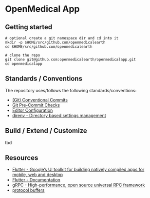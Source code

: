 # OpenMedical App

## Getting started

```shell
# optional create a git namespace dir and cd into it
mkdir -p $HOME/src/github.com/openmedicalearth
cd $HOME/src/github.com/openmedicalearth

# clone the repo
git clone git@github.com:openmedicalearth/openmedicalapp.git
cd openmedicalapp
```

## Standards / Conventions

The repository uses/follows the following standards/conventions:

* [(Git) Conventional Commits](https://www.conventionalcommits.org/en/v1.0.0/)
* [Git Pre-Commit Checks](https://pre-commit.com/)
* [Editor Configuration](https://editorconfig.org)
* [direnv - Directory based settings management](https://direnv.net/)

## Build / Extend / Customize

tbd

## Resources

* [Flutter - Google’s UI toolkit for building natively compiled apps for mobile, web and desktop](https://flutter.dev/docs)
* [Flutter - Documentation](https://flutter.dev/docs)
* [gRPC - High-performance, open source universal RPC framework](https://grpc.io/)
* [protocol buffers](https://developers.google.com/protocol-buffers)
